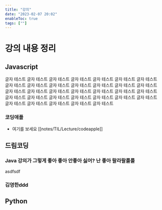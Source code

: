 ```yaml
---
title: "강의"
date: "2023-02-07 20:02"
enableToc: true
tags: [""]
---
```


# 강의 내용 정리

<!-- ## 1. Javascript

### 1.1 코딩애플

- 여기를 보세요 [[notes/Lecture/codeapple]]

## 2. 드림코딩

### 2.1 Java 강의가 그렇게 좋아 좋아 안좋아 싫어? 난 좋아 랄라랄룰룰

### 2.2김영한

## Python -->

## Javascript

글자 테스트 글자 테스트 글자 테스트 글자 테스트 글자 테스트 
글자 테스트 글자 테스트 글자 테스트 글자 테스트 글자 테스트 글자 테스트 글자 테스트 글자 테스트 글자 테스트 글자 테스트 글자 테스트 글자 테스트 글자 테스트 글자 테스트 글자 테스트 글자 테스트 글자 테스트 글자 테스트 글자 테스트 글자 테스트 글자 테스트 글자 테스트 글자 테스트 글자 테스트 글자 테스트 글자 테스트 글자 테스트 글자 테스트 

### 코딩애플

- 여기를 보세요 [[notes/TIL/Lecture/codeapple]]

## 드림코딩

### Java 강의가 그렇게 좋아 좋아 안좋아 싫어? 난 좋아 랄라랄룰룰

asdfsdf
### 김영한ddd

## Python